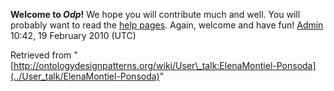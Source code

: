 __Welcome to _Odp_!__ We hope you will contribute much and well. 
You will probably want to read the [help pages](http://ontologydesignpatterns.org/wiki/Help:Contents "Help:Contents"). Again, welcome and have fun! [Admin](http://ontologydesignpatterns.org/wiki/index.php?title=User:Admin&action=edit&redlink=1 "User:Admin (not yet written)") 10:42, 19 February 2010 (UTC)





Retrieved from "[http://ontologydesignpatterns.org/wiki/User\_talk:ElenaMontiel-Ponsoda](../User_talk/ElenaMontiel-Ponsoda)"